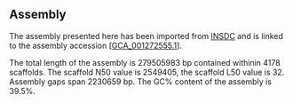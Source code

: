 **Assembly**
--------

The assembly presented here has been imported from [INSDC](http://www.insdc.org) and is linked to the assembly accession [[GCA\_001272555.1](http://www.ebi.ac.uk/ena/data/view/GCA_001272555.1)].

The total length of the assembly is 279505983 bp contained withinin 4178 scaffolds.
The scaffold N50 value is 2549405, the scaffold L50 value is 32.
Assembly gaps span 2230659 bp. The GC% content of the assembly is 39.5%.

